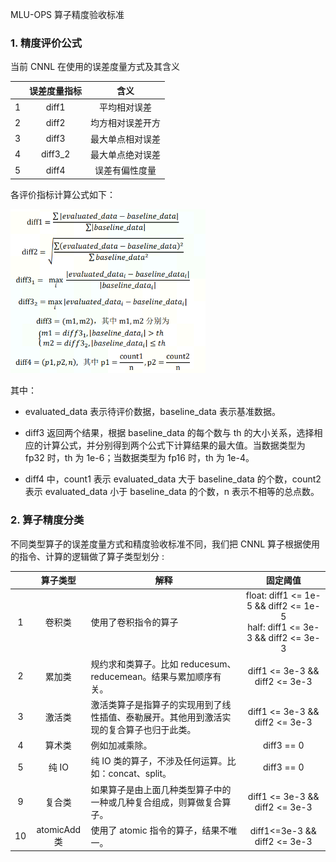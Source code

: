 MLU-OPS 算子精度验收标准

### 1. 精度评价公式

当前 CNNL 在使用的误差度量方式及其含义

|     | 误差度量指标 |       含义       |
| :-- | :----------: | :--------------: |
| 1   |    diff1     |   平均相对误差   |
| 2   |    diff2     | 均方相对误差开方 |
| 3   |    diff3     | 最大单点相对误差 |
| 4   |   diff3_2    | 最大单点绝对误差 |
| 5   |    diff4     |  误差有偏性度量  |

各评价指标计算公式如下：

<img src="./精度标准公式.png" alt="img" style="zoom:60%;" />

其中：

- evaluated_data 表示待评价数据，baseline_data 表示基准数据。

- diff3 返回两个结果，根据 baseline_data 的每个数与 th 的大小关系，选择相应的计算公式，并分别得到两个公式下计算结果的最大值。当数据类型为 fp32 时，th 为 1e-6；当数据类型为 fp16 时，th 为 1e-4。

- diff4 中，count1 表示 evaluated_data 大于 baseline_data 的个数，count2 表示 evaluated_data 小于 baseline_data 的个数，n 表示不相等的总点数。

### 2. 算子精度分类

不同类型算子的误差度量方式和精度验收标准不同，我们把 CNNL 算子根据使用的指令、计算的逻辑做了算子类型划分 :

|     |   算子类型   | 解释                                                                                     |                                    固定阈值                                     |
| :-: | :----------: | ---------------------------------------------------------------------------------------- | :-----------------------------------------------------------------------------: |
|  1  |    卷积类    | 使用了卷积指令的算子                                                                     | float: diff1 <= 1e-5 && diff2 <= 1e-5<br />half: diff1 <= 3e-3 && diff2 <= 3e-3 |
|  2  |    累加类    | 规约求和类算子。比如 reducesum、reducemean。结果与累加顺序有关。                         |                         diff1 <= 3e-3 && diff2 <= 3e-3                          |
|  3  |    激活类    | 激活类算子是指算子的实现用到了线性插值、泰勒展开。其他用到激活实现的复合算子也归于此类。 |                         diff1 <= 3e-3 && diff2 <= 3e-3                          |
|  4  |    算术类    | 例如加减乘除。                                                                           |                                   diff3 == 0                                    |
|  5  |    纯 IO     | 纯 IO 类的算子，不涉及任何运算。比如：concat、split。                                    |                                   diff3 == 0                                    |
|  9  |    复合类    | 如果算子是由上面几种类型算子中的一种或几种复合组成，则算做复合算子。                     |                         diff1 <= 3e-3 && diff2 <= 3e-3                          |
| 10  | atomicAdd 类 | 使用了 atomic 指令的算子，结果不唯一。                                                   |                          diff1<=3e-3 && diff2 <= 3e-3                           |
